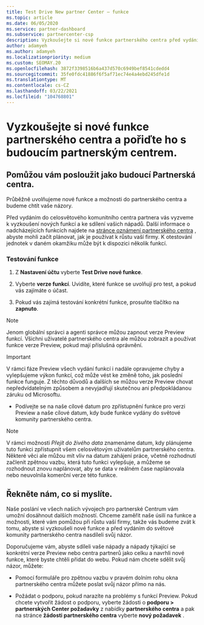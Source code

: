 ```yaml
---
title: Test Drive New partner Center – funkce
ms.topic: article
ms.date: 06/05/2020
ms.service: partner-dashboard
ms.subservice: partnercenter-csp
description: Vyzkoušejte si nové funkce partnerského centra před vydáním a sdělte nám, co si myslíte. Pomůžou vám posloužit jako budoucí Partnerská centra.
author: adamyeh
ms.author: adamyeh
ms.localizationpriority: medium
ms.custom: SEOMAY.20
ms.openlocfilehash: 3872f3398516b6a437d570c6949bef8541cdedd4
ms.sourcegitcommit: 35fe0fdc41886f6f5af71ec74e4a4ebd245dfe1d
ms.translationtype: MT
ms.contentlocale: cs-CZ
ms.lasthandoff: 03/22/2021
ms.locfileid: "104768801"
---
```

# <a name="test-drive-new-partner-center-features-and-help-shape-the-future-of-partner-center"></a>Vyzkoušejte si nové funkce partnerského centra a pořiďte ho s budoucím partnerským centrem.


## <a name="help-shape-the-future-of-partner-center"></a>Pomůžou vám posloužit jako budoucí Partnerská centra.

Průběžně uvolňujeme nové funkce a možnosti do partnerského centra a budeme chtít vaše názory.

Před vydáním do celosvětového komunitního centra partnera vás vyzveme k vyzkoušení nových funkcí a ke sdílení vašich nápadů. Další informace o nadcházejících funkcích najdete na [stránce oznámení partnerského centra](announcements/index.md) , abyste mohli začít plánovat, jak je používat k růstu vaší firmy. K otestování jednotek v daném okamžiku může být k dispozici několik funkcí.

### <a name="test-drive-a-feature"></a>Testování funkce

1. Z **Nastavení účtu** vyberte **Test Drive nové funkce**.

2. Vyberte **verze funkcí**. Uvidíte, které funkce se uvolňují pro test, a pokud vás zajímáte o účast.

3. Pokud vás zajímá testování konkrétní funkce, prosuňte tlačítko na **zapnuto**.

> [!NOTE]  
> Jenom globální správci a agenti správce můžou zapnout verze Preview funkcí. Všichni uživatelé partnerského centra ale můžou zobrazit a používat funkce verze Preview, pokud mají příslušná oprávnění.

> [!IMPORTANT]  
> V rámci fáze Preview všech vydání funkcí i nadále opravujeme chyby a vylepšujeme výkon funkcí, což může vést ke změně toho, jak poslední funkce funguje. Z těchto důvodů a dalších se můžou verze Preview chovat nepředvídatelným způsobem a nevyjadřují skutečnou ani předpokládanou záruku od Microsoftu.

- Podívejte se na naše cílové datum pro zpřístupnění funkce pro verzi Preview a naše cílové datum, kdy bude funkce vydány do světové komunity partnerského centra.

> [!NOTE]  
> V rámci možnosti *Přejít do živého data* znamenáme datum, kdy plánujeme tuto funkci zpřístupnit všem celosvětovým uživatelům partnerského centra. Některé věci ale můžou mít vliv na datum zahájení práce, včetně rozhodnutí začlenit zpětnou vazbu, která tuto funkci vylepšuje, a můžeme se rozhodnout znovu naplánovat, aby se data v reálném čase naplánovala nebo neuvolnila komerční verze této funkce.  
 
## <a name="tell-us-what-you-think"></a>Řekněte nám, co si myslíte.

Naše poslání ve všech našich vývojech pro partnerské Centrum vám umožní dosáhnout dalších možností. Chceme zaměřit naše úsilí na funkce a možnosti, které vám pomůžou při růstu vaší firmy, takže vás budeme zvát k tomu, abyste si vyzkoušeli nové funkce a před vydáním do světové komunity partnerského centra nasdíleli svůj názor. 

Doporučujeme vám, abyste sdíleli vaše nápady a nápady týkající se konkrétní verze Preview nebo centra partnerů jako celku a navrhli nové funkce, které byste chtěli přidat do webu. Pokud nám chcete sdělit svůj názor, můžete:  

- Pomocí formuláře pro zpětnou vazbu v pravém dolním rohu okna partnerského centra můžete poslat svůj názor přímo na nás. 

- Požádat o podporu, pokud narazíte na problémy s funkcí Preview. Pokud chcete vytvořit žádost o podporu, vyberte žádosti o **podporu > partnerských Center požadavky** z nabídky **partnerského centra** a pak na stránce **žádosti partnerského centra** vyberte **nový požadavek** .



